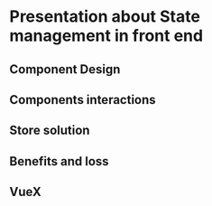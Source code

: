 # Presentation about State management in front end

## Component Design

## Components interactions

## Store solution

## Benefits and loss

## VueX
